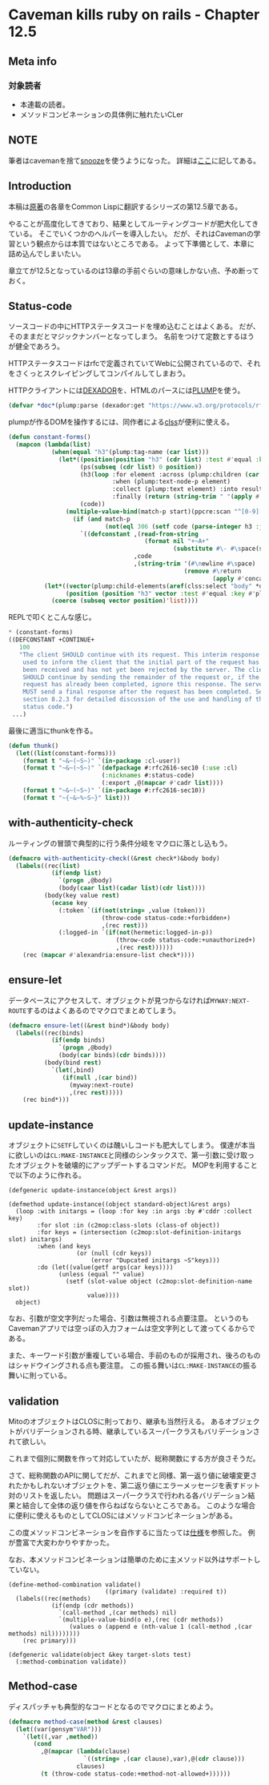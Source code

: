 # Caveman kills ruby on rails - Chapter 12.5
## Meta info
### 対象読者
* 本連載の読者。
* メソッドコンビネーションの具体例に触れたいCLer

## NOTE
筆者はcavemanを捨て[snooze](https://github.com/joaotavora/snooze)を使うようになった。
詳細は[ここ](why-snooze.html)に記してある。

## Introduction
本稿は[原著](https://book.impress.co.jp/books/1117101135)の各章をCommon Lispに翻訳するシリーズの第12.5章である。

やることが高度化してきており、結果としてルーティングコードが肥大化してきている。
そこでいくつかのヘルパーを導入したい。
だが、それはCavemanの学習という観点からは本質ではないところである。
よって下準備として、本章に詰め込んでしまいたい。

章立てが12.5となっているのは13章の手前ぐらいの意味しかない点、予め断っておく。

## Status-code
ソースコードの中にHTTPステータスコードを埋め込むことはよくある。
だが、そのままだとマジックナンバーとなってしまう。
名前をつけて定数とするほうが健全であろう。

HTTPステータスコードはrfcで定義されていてWebに公開されているので、それをさくっとスクレイピングしてコンパイルしてしまおう。

HTTPクライアントには[DEXADOR](https://github.com/fukamachi/dexador)を、HTMLのパースには[PLUMP](https://github.com/Shinmera/plump)を使う。

```lisp
(defvar *doc*(plump:parse (dexador:get "https://www.w3.org/protocols/rfc2616/rfc2616-sec10.html")))
```

plumpが作るDOMを操作するには、同作者による[clss](https://github.com/Shinmera/CLSS)が便利に使える。

```lisp
(defun constant-forms()
  (mapcon (lambda(list)
            (when(equal "h3"(plump:tag-name (car list)))
              (let*((position(position "h3" (cdr list) :test #'equal :key #'plump:tag-name))
                    (ps(subseq (cdr list) 0 position))
                    (h3(loop :for element :across (plump:children (car list))
                             :when (plump:text-node-p element)
                             :collect (plump:text element) :into result
                             :finally (return (string-trim " "(apply #'concatenate 'string result)))))
                    (code))
                (multiple-value-bind(match-p start)(ppcre:scan "^[0-9][0-9][0-9]" h3)
                  (if (and match-p
                           (not(eql 306 (setf code (parse-integer h3 :junk-allowed t)))))
                    `((defconstant ,(read-from-string
                                      (format nil "+~A+"
                                              (substitute #\- #\space(string-trim " "(ppcre::nsubseq h3 start)))))
                                   ,code
                                   ,(string-trim '(#\newline #\space)
                                                 (remove #\return
                                                         (apply #'concatenate 'string (mapcar #'plump:text ps)))))))))))
          (let*((vector(plump:child-elements(aref(clss:select "body" *doc*)0)))
                (position (position "h3" vector :test #'equal :key #'plump:tag-name)))
            (coerce (subseq vector position)'list))))
```
REPLで叩くとこんな感じ。

```lisp
* (constant-forms)
((DEFCONSTANT +CONTINUE+
   100
   "The client SHOULD continue with its request. This interim response is
    used to inform the client that the initial part of the request has
    been received and has not yet been rejected by the server. The client
    SHOULD continue by sending the remainder of the request or, if the
    request has already been completed, ignore this response. The server
    MUST send a final response after the request has been completed. See
    section 8.2.3 for detailed discussion of the use and handling of this
    status code.")
 ...)
```

最後に適当にthunkを作る。

```lisp
(defun thunk()
  (let((list(constant-forms)))
    (format t "~&~(~S~)" `(in-package :cl-user))
    (format t "~&~(~S~)" `(defpackage #:rfc2616-sec10 (:use :cl)
                          (:nicknames #:status-code)
                          (:export ,@(mapcar #'cadr list))))
    (format t "~&~(~S~)" `(in-package #:rfc2616-sec10))
    (format t "~{~&~%~S~}" list)))
```

## with-authenticity-check
ルーティングの冒頭で典型的に行う条件分岐をマクロに落とし込もう。

```lisp
(defmacro with-authenticity-check((&rest check*)&body body)
  (labels((rec(list)
            (if(endp list)
              `(progn ,@body)
              (body(caar list)(cadar list)(cdr list))))
          (body(key value rest)
            (ecase key
              (:token `(if(not(string= ,value (token)))
                          (throw-code status-code:+forbidden+)
                          ,(rec rest)))
              (:logged-in `(if(not(hermetic:logged-in-p))
                              (throw-code status-code:+unauthorized+)
                              ,(rec rest))))))
    (rec (mapcar #'alexandria:ensure-list check*))))
```

## ensure-let
データベースにアクセスして、オブジェクトが見つからなければ`MYWAY:NEXT-ROUTE`するのはよくあるのでマクロでまとめてしまう。


```lisp
(defmacro ensure-let((&rest bind*)&body body)
  (labels((rec(binds)
            (if(endp binds)
              `(progn ,@body)
              (body(car binds)(cdr binds))))
          (body(bind rest)
            `(let(,bind)
               (if(null ,(car bind))
                 (myway:next-route)
                 ,(rec rest)))))
    (rec bind*)))
```

## update-instance
オブジェクトに`SETF`していくのは醜いしコードも肥大してしまう。
僕達が本当に欲しいのは`CL:MAKE-INSTANCE`と同様のシンタックスで、第一引数に受け取ったオブジェクトを破壊的にアップデートするコマンドだ。
MOPを利用することで以下のように作れる。

```Lisp
(defgeneric update-instance(object &rest args))

(defmethod update-instance((object standard-object)&rest args)
  (loop :with initargs = (loop :for key :in args :by #'cddr :collect key)
        :for slot :in (c2mop:class-slots (class-of object))
        :for keys = (intersection (c2mop:slot-definition-initargs slot) initargs)
        :when (and keys
                   (or (null (cdr keys))
                       (error "Dupcated initargs ~S"keys)))
        :do (let((value(getf args(car keys))))
              (unless (equal "" value)
                (setf (slot-value object (c2mop:slot-definition-name slot))
                      value))))
  object)
```
なお、引数が空文字列だった場合、引数は無視される点要注意。
というのもCavemanアプリでは空っぽの入力フォームは空文字列として渡ってくるからである。

また、キーワード引数が重複している場合、手前のものが採用され、後ろのものはシャドウイングされる点も要注意。
この振る舞いは`CL:MAKE-INSTANCE`の振る舞いに則っている。

## validation
MitoのオブジェクトはCLOSに則っており、継承も当然行える。
あるオブジェクトがバリデーションされる時、継承しているスーパークラスもバリデーションされて欲しい。

これまで個別に関数を作って対応していたが、総称関数にする方が良さそうだ。

さて、総称関数のAPIに関してだが、これまでと同様、第一返り値に破壊変更されたかもしれないオブジェクトを、第二返り値にエラーメッセージを表すドット対のリストを返したい。
問題はスーパークラスで行われる各バリデーション結果と結合して全体の返り値を作らねばならないところである。
このような場合に便利に使えるものとしてCLOSにはメソッドコンビネーションがある。

この度メソッドコンビネーションを自作するに当たっては[仕様](http://clhs.lisp.se/Body/m_defi_4.htm#define-method-combination)を参照した。
例が豊富で大変わかりやすかった。

なお、本メソッドコンビネーションは簡単のために主メソッド以外はサポートしていない。

```
(define-method-combination validate()
                           ((primary (validate) :required t))
  (labels((rec(methods)
            (if(endp (cdr methods))
              `(call-method ,(car methods) nil)
              `(multiple-value-bind(o e),(rec (cdr methods))
                 (values o (append e (nth-value 1 (call-method ,(car methods) nil))))))))
    (rec primary)))

(defgeneric validate(object &key target-slots test)
  (:method-combination validate))
```

## Method-case
ディスパッチャも典型的なコードとなるのでマクロにまとめよう。

```lisp
(defmacro method-case(method &rest clauses)
  (let((var(gensym"VAR")))
    `(let((,var ,method))
       (cond
         ,@(mapcar (lambda(clause)
                     `((string= ,(car clause),var),@(cdr clause)))
                   clauses)
         (t (throw-code status-code:+method-not-allowed+))))))
```
